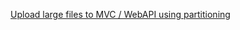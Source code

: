 [Upload large files to MVC / WebAPI using partitioning](https://www.codeproject.com/articles/1034347/upload-large-files-to-mvc-webapi-using-partitionin)

